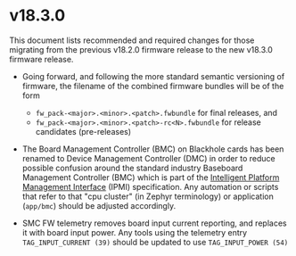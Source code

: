# v18.3.0

This document lists recommended and required changes for those migrating from the previous v18.2.0 firmware release to the new v18.3.0 firmware release.

* Going forward, and following the more standard semantic versioning of firmware, the filename
  of the combined firmware bundles will be of the form
  * `fw_pack-<major>.<minor>.<patch>.fwbundle` for final releases, and
  * `fw_pack-<major>.<minor>.<patch>-rc<N>.fwbundle` for release candidates (pre-releases)

* The Board Management Controller (BMC) on Blackhole cards has been renamed to Device Management
  Controller (DMC) in order to reduce possible confusion around the standard industry Baseboard
  Management Controller (BMC) which is part of the [Intelligent Platform Management Interface](https://en.wikipedia.org/wiki/Intelligent_Platform_Management_Interface)
  (IPMI) specification. Any automation or scripts that refer to that "cpu cluster" (in Zephyr
  terminology) or application (`app/bmc`) should be adjusted accordingly.

* SMC FW telemetry removes board input current reporting, and replaces it with board input power. Any tools using the telemetry entry `TAG_INPUT_CURRENT (39)` should be updated to use `TAG_INPUT_POWER (54)`